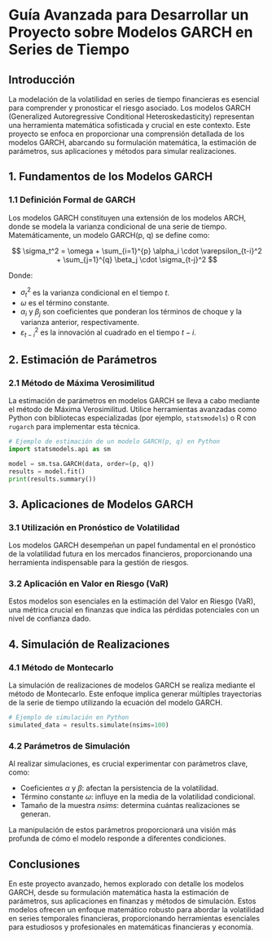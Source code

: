 # Guía Avanzada para Desarrollar un Proyecto sobre Modelos GARCH en Series de Tiempo

## Introducción

La modelación de la volatilidad en series de tiempo financieras es esencial para comprender y pronosticar el riesgo asociado. Los modelos GARCH (Generalized Autoregressive Conditional Heteroskedasticity) representan una herramienta matemática sofisticada y crucial en este contexto. Este proyecto se enfoca en proporcionar una comprensión detallada de los modelos GARCH, abarcando su formulación matemática, la estimación de parámetros, sus aplicaciones y métodos para simular realizaciones.

## 1. Fundamentos de los Modelos GARCH

### 1.1 Definición Formal de GARCH

Los modelos GARCH constituyen una extensión de los modelos ARCH, donde se modela la varianza condicional de una serie de tiempo. Matemáticamente, un modelo GARCH(p, q) se define como:

$$ \sigma_t^2 = \omega + \sum_{i=1}^{p} \alpha_i \cdot \varepsilon_{t-i}^2 + \sum_{j=1}^{q} \beta_j \cdot \sigma_{t-j}^2 $$

Donde:
- $\sigma_t^2$ es la varianza condicional en el tiempo $t$.
- $\omega$ es el término constante.
- $\alpha_i$ y $\beta_j$ son coeficientes que ponderan los términos de choque y la varianza anterior, respectivamente.
- $\varepsilon_{t-i}^2$ es la innovación al cuadrado en el tiempo $t-i$.

## 2. Estimación de Parámetros

### 2.1 Método de Máxima Verosimilitud

La estimación de parámetros en modelos GARCH se lleva a cabo mediante el método de Máxima Verosimilitud. Utilice herramientas avanzadas como Python con bibliotecas especializadas (por ejemplo, `statsmodels`) o R con `rugarch` para implementar esta técnica.

```python
# Ejemplo de estimación de un modelo GARCH(p, q) en Python
import statsmodels.api as sm

model = sm.tsa.GARCH(data, order=(p, q))
results = model.fit()
print(results.summary())
```

## 3. Aplicaciones de Modelos GARCH

### 3.1 Utilización en Pronóstico de Volatilidad

Los modelos GARCH desempeñan un papel fundamental en el pronóstico de la volatilidad futura en los mercados financieros, proporcionando una herramienta indispensable para la gestión de riesgos.

### 3.2 Aplicación en Valor en Riesgo (VaR)

Estos modelos son esenciales en la estimación del Valor en Riesgo (VaR), una métrica crucial en finanzas que indica las pérdidas potenciales con un nivel de confianza dado.

## 4. Simulación de Realizaciones

### 4.1 Método de Montecarlo

La simulación de realizaciones de modelos GARCH se realiza mediante el método de Montecarlo. Este enfoque implica generar múltiples trayectorias de la serie de tiempo utilizando la ecuación del modelo GARCH.

```python
# Ejemplo de simulación en Python
simulated_data = results.simulate(nsims=100)
```

### 4.2 Parámetros de Simulación

Al realizar simulaciones, es crucial experimentar con parámetros clave, como:
- Coeficientes $\alpha$ y $\beta$: afectan la persistencia de la volatilidad.
- Término constante $\omega$: influye en la media de la volatilidad condicional.
- Tamaño de la muestra $nsims$: determina cuántas realizaciones se generan.

La manipulación de estos parámetros proporcionará una visión más profunda de cómo el modelo responde a diferentes condiciones.

## Conclusiones

En este proyecto avanzado, hemos explorado con detalle los modelos GARCH, desde su formulación matemática hasta la estimación de parámetros, sus aplicaciones en finanzas y métodos de simulación. Estos modelos ofrecen un enfoque matemático robusto para abordar la volatilidad en series temporales financieras, proporcionando herramientas esenciales para estudiosos y profesionales en matemáticas financieras y economía.